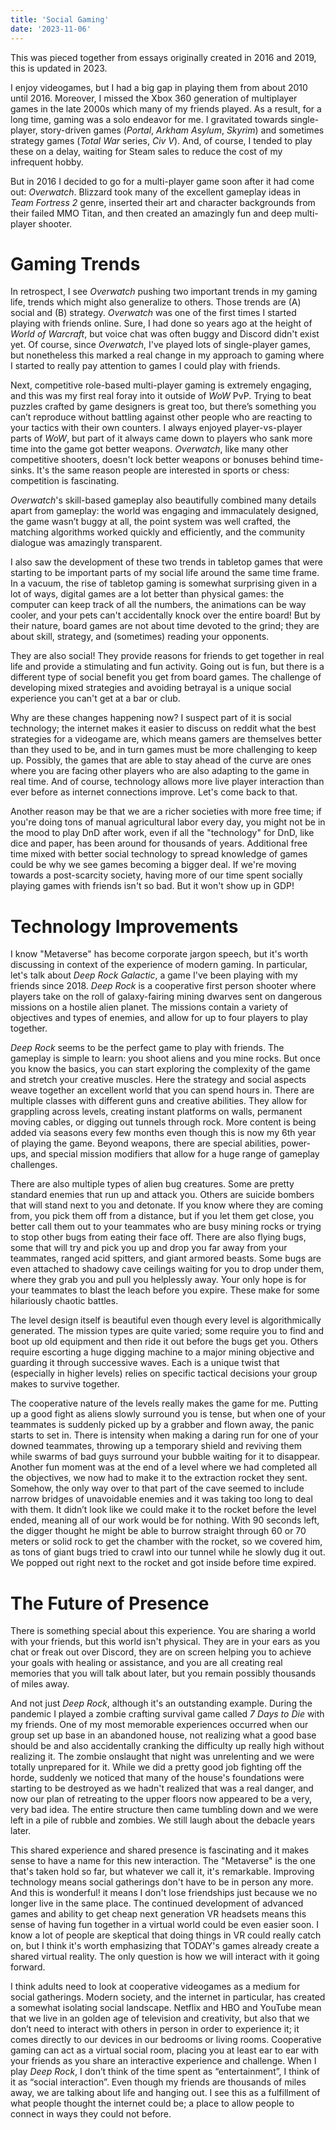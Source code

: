 ```yaml
---
title: 'Social Gaming' 
date: '2023-11-06'
---
```


This was pieced together from essays originally created in 2016 and 2019, this is updated in 2023. 

I enjoy videogames, but I had a big gap in playing them from about 2010 until 2016. Moreover, I missed the Xbox 360 generation of multiplayer games in the late 2000s which many of my friends played. As a result, for a long time, gaming was a solo endeavor for me. I gravitated towards single-player, story-driven games (*Portal*, *Arkham Asylum*, *Skyrim*) and sometimes strategy games (*Total War* series, *Civ V*). And, of course, I tended to play these on a delay, waiting for Steam sales to reduce the cost of my infrequent hobby. 

But in 2016 I decided to go for a multi-player game soon after it had come out: *Overwatch*. Blizzard took many of the excellent gameplay ideas in *Team Fortress 2* genre, inserted their art and character backgrounds from their failed MMO Titan, and then created an amazingly fun and deep multi-player shooter.

# Gaming Trends

In retrospect, I see *Overwatch* pushing two important trends in my gaming life, trends which might also generalize to others. Those trends are (A) social and (B) strategy.  *Overwatch* was one of the first times I started playing with friends online. Sure, I had done so years ago at the height of *World of Warcraft*, but voice chat was often buggy and Discord didn't exist yet. Of course, since *Overwatch*, I've played lots of single-player games, but nonetheless this marked a real change in my approach to gaming where I started to really pay attention to games I could play with friends. 

Next, competitive role-based multi-player gaming is extremely engaging, and this was my first real foray into it outside of _WoW_ PvP. Trying to beat puzzles crafted by game designers is great too, but there’s something you can’t reproduce without battling against other people who are reacting to your tactics with their own counters. I always enjoyed player-vs-player parts of *WoW*, but part of it always came down to players who sank more time into the game got better weapons. *Overwatch*, like many other competitive shooters, doesn't lock better weapons or bonuses behind time-sinks. It's the same reason people are interested in sports or chess: competition is fascinating. 

*Overwatch*'s skill-based gameplay also beautifully combined many details apart from gameplay: the world was engaging and immaculately designed, the game wasn’t buggy at all, the point system was well crafted, the matching algorithms worked quickly and efficiently, and the community dialogue was amazingly transparent. 

I also saw the development of these two trends in tabletop games that were starting to be important parts of my social life around the same time frame. In a vacuum, the rise of tabletop gaming is somewhat surprising given in a lot of ways, digital games are a lot better than physical games: the computer can keep track of all the numbers, the animations can be way cooler, and your pets can't accidentally knock over the entire board! But by their nature, board games are not about time devoted to the grind; they are about skill, strategy, and (sometimes) reading your opponents. 

They are also social! They provide reasons for friends to get together in real life and provide a stimulating and fun activity. Going out is fun, but there is a different type of social benefit you get from board games. The challenge of developing mixed strategies and avoiding betrayal is a unique social experience you can't get at a bar or club. 

Why are these  changes happening now? I suspect part of it is social technology; the internet makes it easier to discuss on reddit what the best strategies for a videogame are, which means gamers are themselves better than they used to be, and in turn games must be more challenging to keep up. Possibly, the games that are able to stay ahead of the curve are ones where you are facing other players who are also adapting to the game in real time. And of course, technology allows more live player interaction than ever before as internet connections improve. Let's come back to that. 

Another reason may be that we are a richer societies with more free time; if you're doing tons of manual agricultural labor every day, you might not be in the mood to play DnD after work, even if all the "technology" for DnD, like dice and paper, has been around for thousands of years. Additional free time mixed with better social technology to spread knowledge of games could be why we see games becoming a bigger deal. If we're moving towards a post-scarcity society, having more of our time spent socially playing games with friends isn't so bad. But it won't show up in GDP!

# Technology Improvements 

I know "Metaverse" has become corporate jargon speech, but it's worth discussing in context of the experience of modern gaming. In particular, let's talk about *Deep Rock Galactic*, a game I've been playing with my friends since 2018. _Deep Rock_ is a cooperative first person shooter where players take on the roll of galaxy-fairing mining dwarves sent on dangerous missions on a hostile alien planet. The missions contain a variety of objectives and types of enemies, and allow for up to four players to play together.

_Deep Rock_ seems to be the perfect game to play with friends. The gameplay is simple to learn: you shoot aliens and you mine rocks. But once you know the basics, you can start exploring the complexity of the game and stretch your creative muscles. Here the strategy and social aspects weave together an excellent world that you can spend hours in.  There are multiple classes with different guns and creative abilities. They allow for grappling across levels, creating instant platforms on walls, permanent moving cables, or digging out tunnels through rock. More content is being added via seasons every few months even though this is now my 6th year of playing the game. Beyond weapons, there are special abilities, power-ups, and special mission modifiers that allow for a huge range of gameplay challenges.  

There are also multiple types of alien bug creatures. Some are pretty standard enemies that run up and attack you. Others are suicide bombers that will stand next to you and detonate. If you know where they are coming from, you pick them off from a distance, but if you let them get close, you better call them out to your teammates who are busy mining rocks or trying to stop other bugs from eating their face off. There are also flying bugs, some that will try and pick you up and drop you far away from your teammates, ranged acid spitters, and giant armored beasts. Some bugs are even attached to shadowy cave ceilings waiting for you to drop under them, where they grab you and pull you helplessly away. Your only hope is for your teammates to blast the leach before you expire. These make for some hilariously chaotic battles.

The level design itself is beautiful even though every level is algorithmically generated.  The mission types are quite varied; some require you to find and boot up old equipment and then ride it out before the bugs get you. Others require escorting a huge digging machine to a major mining objective and guarding it through successive waves. Each is a unique twist that (especially in higher levels) relies on specific tactical decisions your group makes to survive together. 

The cooperative nature of the levels really makes the game for me. Putting up a good fight as aliens slowly surround you is tense, but when one of your teammates is suddenly picked up by a grabber and flown away, the panic starts to set in. There is intensity when making a daring run for one of your downed teammates, throwing up a temporary shield and reviving them while swarms of bad guys surround your bubble waiting for it to disappear. Another fun moment was at the end of a level where we had completed all the objectives, we now had to make it to the extraction rocket they sent. Somehow, the only way over to that part of the cave seemed to include narrow bridges of unavoidable enemies and it was taking too long to deal with them. It didn’t look like we could make it to the rocket before the level ended, meaning all of our work would be for nothing. With 90 seconds left, the digger thought he might be able to burrow straight through 60 or 70 meters or solid rock to get the chamber with the rocket, so we covered him, as tons of giant bugs tried to crawl into our tunnel while he slowly dug it out. We popped out right next to the rocket and got inside before time expired.

# The Future of Presence

There is something special about this experience. You are sharing a world with your friends, but this world isn't physical. They are in your ears as you chat or freak out over Discord, they are on screen helping you to achieve your goals with healing or assistance, and you are all creating real memories that you will talk about later, but you remain possibly thousands of miles away.

And not just *Deep Rock*, although it's an outstanding example. During the pandemic I played a zombie crafting survival game called *7 Days to Die* with my friends. One of my most memorable experiences occurred when our group set up base in an abandoned house, not realizing what a good base should be and also accidentally cranking the difficulty up really high without realizing it. The zombie onslaught that night was unrelenting and we were totally unprepared for it. While we did a pretty good job fighting off the horde, suddenly we noticed that many of the house's foundations were starting to be destroyed as we hadn't realized that was a real danger, and now our plan of retreating to the upper floors now appeared to be a very, very bad idea. The entire structure then came tumbling down and we were left in a pile of rubble and zombies. We still laugh about the debacle years later. 

This shared experience and shared presence is fascinating and it makes sense to have a name for this new interaction. The "Metaverse" is the one that's taken hold so far, but whatever we call it, it's remarkable. Improving technology means social gatherings don't have to be in person any more. And this is wonderful! it means I don't lose friendships just because we no longer live in the same place. The continued development of advanced games and ability to get cheap next generation VR headsets means this sense of having fun together in a virtual world could be even easier soon. I know a lot of people are skeptical that doing things in VR could really catch on, but I think it's worth emphasizing that TODAY's games already create a shared virtual reality.  The only question is how we will interact with it going forward.

I think adults need to look at cooperative videogames as a medium for social gatherings. Modern society, and the internet in particular, has created a somewhat isolating social landscape. Netflix and HBO and YouTube mean that we live in an golden age of television and creativity, but also that we don’t need to interact with others in person in order to experience it; it comes directly to our devices in our bedrooms or living rooms. Cooperative gaming can act as a virtual social room, placing you at least ear to ear with your friends as you share an interactive experience and challenge. When I play _Deep Rock_, I don’t think of the time spent as “entertainment”, I think of it as “social interaction”. Even though my friends are thousands of miles away, we are talking about life and hanging out. I see this as a fulfillment of what people thought the internet could be; a place to allow people to connect in ways they could not before.
